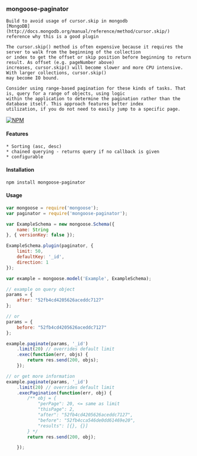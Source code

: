 ### mongoose-paginator

    Build to avoid usage of cursor.skip in mongodb
    [MongoDB](http://docs.mongodb.org/manual/reference/method/cursor.skip/) reference why this is a good plugin
    
    The cursor.skip() method is often expensive because it requires the server to walk from the beginning of the collection
    or index to get the offset or skip position before beginning to return result. As offset (e.g. pageNumber above)
    increases, cursor.skip() will become slower and more CPU intensive. With larger collections, cursor.skip() 
    may become IO bound.

    Consider using range-based pagination for these kinds of tasks. That is, query for a range of objects, using logic
    within the application to determine the pagination rather than the database itself. This approach features better index
    utilization, if you do not need to easily jump to a specific page.

    
[![NPM](https://nodei.co/npm/mongoose-paginator.png?downloads=true&stars=true)](https://nodei.co/npm/mongoose-paginator/)

#### Features
    * Sorting (asc, desc)
    * chained querying - returns query if no callback is given
    * configurable

#### Installation

```cli
npm install mongoose-paginator
```

#### Usage

```js
var mongoose = require('mongoose');
var paginator = require('mongoose-paginator');

var ExampleSchema = new mongoose.Schema({
    name: String
}, { versionKey: false });

ExampleSchema.plugin(paginator, {
    limit: 50,
    defaultKey: '_id',
    direction: 1
});

var example = mongoose.model('Example', ExampleSchema);

// example on query object
params = {
    after: "52fb4cd4205626aceddc7127"
};

// or
params = {
    before: "52fb4cd4205626aceddc7127"
};

example.paginate(params, '_id')
    .limit(20) // overrides default limit
    .exec(function(err, objs) {
        return res.send(200, objs);
    });

// or get more information
example.paginate(params, '_id')
    .limit(20) // overrides default limit
    .execPagination(function(err, obj) {
        /** obj = {
            "perPage": 20, <= same as limit
            "thisPage": 2,
            "after": "52fb4cd4205626aceddc7127",
            "before": "52fb4cca546de0dd61469e20",
            "results": [{}, {}]
        } */
        return res.send(200, obj);

    });

```
